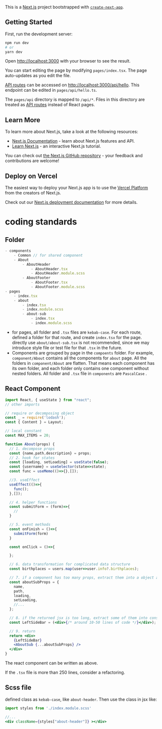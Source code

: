 This is a [Next.js](https://nextjs.org/) project bootstrapped with [`create-next-app`](https://github.com/vercel/next.js/tree/canary/packages/create-next-app).

## Getting Started

First, run the development server:

```bash
npm run dev
# or
yarn dev
```

Open [http://localhost:3000](http://localhost:3000) with your browser to see the result.

You can start editing the page by modifying `pages/index.tsx`. The page auto-updates as you edit the file.

[API routes](https://nextjs.org/docs/api-routes/introduction) can be accessed on [http://localhost:3000/api/hello](http://localhost:3000/api/hello). This endpoint can be edited in `pages/api/hello.ts`.

The `pages/api` directory is mapped to `/api/*`. Files in this directory are treated as [API routes](https://nextjs.org/docs/api-routes/introduction) instead of React pages.

## Learn More

To learn more about Next.js, take a look at the following resources:

- [Next.js Documentation](https://nextjs.org/docs) - learn about Next.js features and API.
- [Learn Next.js](https://nextjs.org/learn) - an interactive Next.js tutorial.

You can check out [the Next.js GitHub repository](https://github.com/vercel/next.js/) - your feedback and contributions are welcome!

## Deploy on Vercel

The easiest way to deploy your Next.js app is to use the [Vercel Platform](https://vercel.com/new?utm_medium=default-template&filter=next.js&utm_source=create-next-app&utm_campaign=create-next-app-readme) from the creators of Next.js.

Check out our [Next.js deployment documentation](https://nextjs.org/docs/deployment) for more details.


# coding standards

## Folder

```jsx
- components
	- Common // for shared component
	- About
		- AboutHeader
			- AboutHeader.tsx
			- AboutHeader.module.scss
		- AboutFooter
			- AboutFooter.tsx
			- AboutFooter.module.scss
- pages
	- index.tsx
	- about
		- index.tsx
		- index.module.scss
		- about-sub
			- index.tsx
			- index.module.scss
```

- for pages, all folder and `.tsx` files are `kebab-case`. For each route, defined a folder for that route, and create `index.tsx` for the page. directly use `about/about-sub.tsx` is not recommended, since we may introduce style file or test file for that `.tsx` in the  future.
- Components are grouped by page in the `compoents` folder. For example, `component/About` contains all the components for `about` page. All the folders in `component/About` are flatten. That means each component has its own folder, and each folder only contains one component without nested folders. All folder and `.tsx` file in `components` are `PascalCase` .

## React Component

```jsx
import React, { useState } from "react";
// other imports

// require or decomposing object
const _ = require('lodash');
const { Content } = Layout;

// local constant
const MAX_ITEMS = 20;

function About(props) {
  // 1. decompose props
  const {name,path,description} = props;
  // 2. hook for states
  const [loading, setLoading] = useState(false);
  const {username} = useSelector(state=>state);
  const func = useMemo(()=>{},[]);

  //3. useEffect
  useEffect(()=>{
    func();
  },[]);

  // 4. helper functions
  const submitForm = (form)=>{
    // 
  }

  // 5. event methods
  const onFinish = ()=>{
    submitForm(form)
  }

  const onClick = ()=>{

  };

  // 6. data transformation for complicated data structure
  const birthplaces = users.map(user=>user.info?.birthplaces);

  // 7. if a component has too many props, extract them into a object and define it here
  const aboutSubProps = {
    name,
    path,
    loading,
    setLoading,
    //...
  };

  // 8. if the returned jsx is too long, extract some of them into constant here
  const LeftSideBar = (<div>{/* around 10-50 lines of code */}</div>);

  // 9. return 
  return <div>
    {LeftSideBar}
    <AboutSub {...aboutSubProps} />
  </div>
}
```

The react component can be written as above.

If the `.tsx` file is more than 250 lines, consider a refactoring.

## Scss file

defined class as `kebab-case`, like `about-header`. Then use the class in jsx like:

```jsx
import styles from './index.module.scss'

//...
<div className={styles["about-header"]} ></div>
```